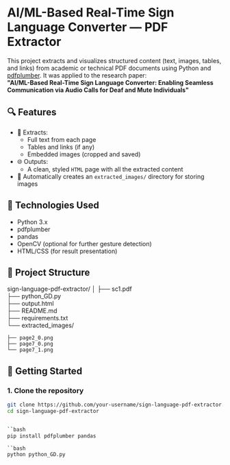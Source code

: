 # AI/ML-Based Real-Time Sign Language Converter — PDF Extractor

This project extracts and visualizes structured content (text, images, tables, and links) from academic or technical PDF documents using Python and [pdfplumber](https://github.com/jsvine/pdfplumber). It was applied to the research paper:  
**"AI/ML-Based Real-Time Sign Language Converter: Enabling Seamless Communication via Audio Calls for Deaf and Mute Individuals"**

## 🔍 Features

- 📄 Extracts:
  - Full text from each page
  - Tables and links (if any)
  - Embedded images (cropped and saved)
- 🌐 Outputs:
  - A clean, styled `HTML` page with all the extracted content
- 📂 Automatically creates an `extracted_images/` directory for storing images

## 🧠 Technologies Used

- Python 3.x
- pdfplumber
- pandas
- OpenCV (optional for further gesture detection)
- HTML/CSS (for result presentation)

## 📁 Project Structure
sign-language-pdf-extractor/
│
├── sc1.pdf                    
├── python_GD.py              
├── output.html               
├── README.md                 
├── requirements.txt          
└── extracted_images/ 
          
    ├── page2_0.png
    ├── page7_0.png
    └── page7_1.png


## 🚀 Getting Started

### 1. Clone the repository

```bash
git clone https://github.com/your-username/sign-language-pdf-extractor.git
cd sign-language-pdf-extractor


``bash
pip install pdfplumber pandas

``bash
python python_GD.py
